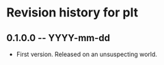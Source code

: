 # Revision history for plt

## 0.1.0.0 -- YYYY-mm-dd

* First version. Released on an unsuspecting world.

